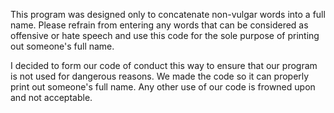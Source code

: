 This program was designed only to concatenate non-vulgar words into a full name. Please refrain from entering any words that can be considered as offensive or hate speech and use this code for the sole purpose of printing out someone's full name.

I decided to form our code of conduct this way to ensure that our program is not used for dangerous reasons. We made the code so it can properly print out someone's full name. Any other use of our code is frowned upon and not acceptable.